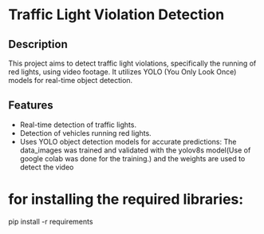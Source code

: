 # Traffic Light Violation Detection

## Description

This project aims to detect traffic light violations, specifically the running of red lights, using video footage. It utilizes YOLO (You Only Look Once) models for real-time object detection.

## Features

- Real-time detection of traffic lights.
- Detection of vehicles running red lights.
- Uses YOLO object detection models for accurate predictions: The data_images was trained and validated with the yolov8s model(Use of google colab was done for the training.) and the weights are used to detect the video

# for installing the required libraries:
 pip install -r requirements 
